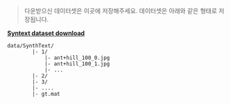 > 다운받으신 데이터셋은 이곳에 저장해주세요. 데이터셋은 아래와 같은 형태로 저장됩니다.

**[Syntext dataset download](https://www.robots.ox.ac.uk/~vgg/data/scenetext/)**
````
data/SynthText/
        |- 1/
            |- ant+hill_100_0.jpg
            |- ant+hill_100_1.jpg
            |- ...
        |- 2/
        |- 3/
        |- ....
        |- gt.mat
````